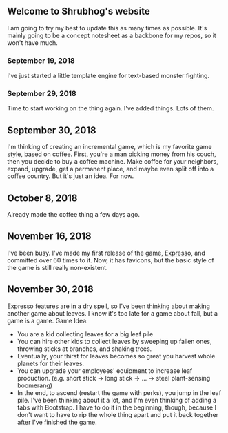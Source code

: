 <head>
  <link rel="apple-touch-icon" sizes="180x180" href="/apple-touch-icon.png">
  <link rel="icon" type="image/png" sizes="32x32" href="/favicon-32x32.png">
  <link rel="icon" type="image/png" sizes="16x16" href="/favicon-16x16.png">
  <link rel="manifest" href="/site.webmanifest">
  <link rel="mask-icon" href="/safari-pinned-tab.svg" color="#5bbad5">
  <meta name="msapplication-TileColor" content="#da532c">
  <meta name="theme-color" content="#ffffff">
</head>

## Welcome to Shrubhog's website
I am going to try my best to update this as many times as possible.
It's mainly going to be a concept notesheet as a backbone for my repos, so it won't have much.

### September 19, 2018
I've just started a little template engine for text-based monster fighting.

### September 29, 2018
Time to start working on the thing again.
I've added things. Lots of them.
## September 30, 2018
I'm thinking of creating an incremental game, which is my favorite game style, based on coffee. First, you're a man picking money from his couch, then you decide to buy a coffee machine. Make coffee for your neighbors, expand, upgrade, get a permanent  place, and maybe even split off into a coffee country. But it's just an idea. For now.
## October 8, 2018
Already made the coffee thing a few days ago.
## November 16, 2018
I've been busy. I've made my first release of the game, [Expresso](https://shrubhog.github.io/expresso), and committed over 60 times to it. Now, it has favicons, but the basic style of the game is still really non-existent.
## November 30, 2018
Expresso features are in a dry spell, so I've been thinking about making another game about leaves. I know it's too late for a game about fall, but a game is a game. Game Idea: 
* You are a kid collecting leaves for a big leaf pile
* You can hire other kids to collect leaves by sweeping up fallen ones, throwing sticks at branches, and shaking trees.
* Eventually, your thirst for leaves becomes so great you harvest whole planets for their leaves.
* You can upgrade your employees' equipment to increase leaf production. (e.g. short stick &rarr; long stick &rarr; ... &rarr; steel plant-sensing boomerang)
* In the end, to ascend (restart the game with perks), you jump in the leaf pile.
I've been thinking about it a lot, and I'm even thinking of adding a tabs with Bootstrap. I have to do it in the beginning, though, because I don't want to have to rip the whole thing apart and put it back together after I've finished the game.
